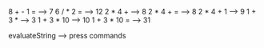 8 + - 1 = --> 7
6 / * 2 = --> 12
2 * 4 + --> 8
2 * 4 + = --> 8
2 * 4 + 1 --> 9
1 + 3 * --> 3
1 + 3 * 10 --> 10
1 + 3 * 10 = --> 31

evaluateString --> press commands
